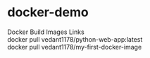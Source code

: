 # docker-demo

Docker Build Images Links <br/> 
docker pull vedant1178/python-web-app:latest <br/>
docker pull vedant1178/my-first-docker-image


